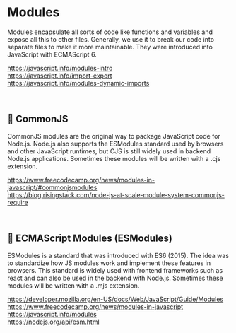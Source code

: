 # Modules

Modules encapsulate all sorts of code like functions and variables and expose all this to other files. Generally, we use it to break our code into separate files to make it more maintainable. They were introduced into JavaScript with ECMAScript 6.

https://javascript.info/modules-intro  
https://javascript.info/import-export  
https://javascript.info/modules-dynamic-imports

<br>

## 🔸 CommonJS

CommonJS modules are the original way to package JavaScript code for Node.js. Node.js also supports the ESModules standard used by browsers and other JavaScript runtimes, but CJS is still widely used in backend Node.js applications. Sometimes these modules will be written with a .cjs extension.

https://www.freecodecamp.org/news/modules-in-javascript/#commonjsmodules  
https://blog.risingstack.com/node-js-at-scale-module-system-commonjs-require

<br>

## 🔸 ECMAScript Modules (ESModules)

ESModules is a standard that was introduced with ES6 (2015). The idea was to standardize how JS modules work and implement these features in browsers. This standard is widely used with frontend frameworks such as react and can also be used in the backend with Node.js. Sometimes these modules will be written with a .mjs extension.

https://developer.mozilla.org/en-US/docs/Web/JavaScript/Guide/Modules  
https://www.freecodecamp.org/news/modules-in-javascript
https://javascript.info/modules  
https://nodejs.org/api/esm.html
